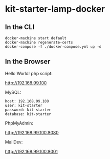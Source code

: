  # kit-starter-lamp-docker
 
 ## In the CLI
 ```
 docker-machine start default
 docker-machine regenerate-certs
 docker-compose -f ./docker-compose.yml up -d
 ```
 ## In the Browser
 Hello World! php script:
 
 http://192.168.99.100
 
 MySQL:
 ```
 host: 192.168.99.100
 user: kit-starter
 password: kit-starter
 database: kit-starter
 ```
 
 PhpMyAdmin:
 
 http://192.168.99.100:8080
 
 MailDev:
 
 http://192.168.99.100:8001
 
 
 